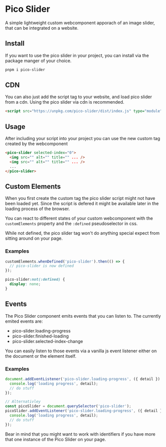 # Pico Slider

A simple lightweight custom webcomponent apporach of an image slider, that can be integrated on a website.

## Install

If you want to use the pico slider in your project, you can install via the package manger of your choice.

```sh
pnpm i pico-slider
```

## CDN

You can also just add the script tag to your website, and load pico slider from a cdn. Using the pico slider via cdn is
recommended.

```html
<script src="https://unpkg.com/pico-slider/dist/index.js" type="module" async defer></script>
```

## Usage

After including your script into your project you can use the new custom tag created by the webcomponent

```html
<pico-slider selected-index="0">
  <img src="" alt="" title="" ... />
  <img src="" alt="" title="" ... />
  ...
</pico-slider>
```

## Custom Elements

When you first create the custom tag the pico slider script might not have been loaded yet. Since the script is
defered it might be available later in the loading process of the browser.

You can react to different states of your custom webcomponent with the `customElements` property and the `:defined` pseudoselector in css.

While not defined, the pico slider tag won't do anything special expect from sitting around on your page.

### Examples

```js
customElements.whenDefined('pico-slider').then(() => {
  // pico-slider is now defined
});
```

```css
pico-slider:not(:defined) {
  display: none;
}
```

## Events

The Pico Slider component emits events that you can listen to. The currently emited events are:

- pico-slider.loading-progress
- pico-slider.finished-loading
- pico-slider.selected-index-change

You can easily listen to those events via a vanilla js event listener either on the document or the element itself.

### Examples

```js
document.addEventListener('pico-slider.loading-progress', ({ detail }) => {
  console.log('loading progress', detail);
  // do stuff
});

// Alternativley
const picoSlider = document.querySelector('pico-slider');
picoSlider.addEventListener('pico-slider.loading-progress', ({ detail }) => {
  console.log('loading progress', detail);
  // do stuff
});
```

Bear in mind that you might want to work with identifiers if you have more that one instance of the Pico Slider on your page.
